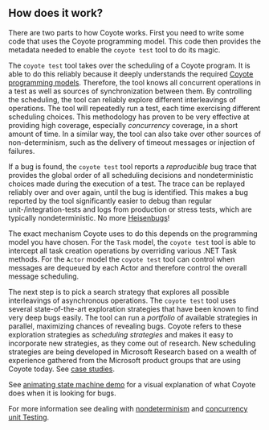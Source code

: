 
## How does it work?

There are two parts to how Coyote works.  First you need to write some code that uses the Coyote
programming model.  This code then provides the metadata needed to enable the `coyote test` tool to
do its magic.

The `coyote test` tool takes over the scheduling of a Coyote program. It is able to do this reliably
because it deeply understands the required [Coyote programming
models](../index.md). Therefore, the tool knows all concurrent operations
in a test as well as sources of synchronization between them. By controlling the scheduling, the
tool can reliably explore different interleavings of operations. The tool will repeatedly run a
test, each time exercising different scheduling choices. This methodology has proven to be very
effective at providing high coverage, especially _concurrency_ coverage, in a short amount of time.
In a similar way, the tool can also take over other sources of non-determinism, such as the delivery
of timeout messages or injection of failures.

If a bug is found, the `coyote test` tool reports a _reproducible_ bug trace that provides the
global order of all scheduling decisions and nondeterministic choices made during the execution of a
test. The trace can be replayed reliably over and over again, until the bug is identified. This
makes a bug reported by the tool significantly easier to debug than regular unit-/integration-tests
and logs from production or stress tests, which are typically nondeterministic. No more
[Heisenbugs](https://en.wikipedia.org/wiki/Heisenbug)!

The exact mechanism Coyote uses to do this depends on the programming model you have chosen. For the
`Task` model, the `coyote test` tool is able to intercept all task creation operations by
overriding various .NET Task methods.  For the `Actor` model the `coyote test` tool can control when
messages are dequeued by each Actor and therefore control the overall message scheduling.

The next step is to pick a search strategy that explores all possible interleavings of asynchronous
operations. The `coyote test` tool uses several state-of-the-art exploration strategies that have
been known to find very deep bugs easily. The tool can run a _portfolio_ of available strategies in
parallel, maximizing chances of revealing bugs. Coyote refers to these exploration strategies as
_scheduling strategies_ and makes it easy to incorporate new strategies, as they come out of
research. New scheduling strategies are being developed in Microsoft Research based on a wealth of
experience gathered from the Microsoft product groups that are using Coyote today. See [case
studies](../case-studies/azure-batch-service.md).

See [animating state machine demo](../programming-models/actors/state-machine-demo.md) for a
visual explanation of what Coyote does when it is looking for bugs.

For more information see dealing with [nondeterminism](../core/non-determinism.md) and
[concurrency unit Testing](../core/concurrency-unit-testing.md).
